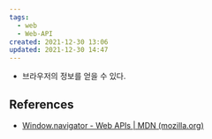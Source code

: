 ```yaml
---
tags:
  - web
  - Web-API
created: 2021-12-30 13:06
updated: 2021-12-30 14:47
---
```


- 브라우저의 정보를 얻을 수 있다.

## References

- [Window.navigator - Web APIs | MDN (mozilla.org)](https://developer.mozilla.org/en-US/docs/Web/API/Window/navigator#example_1_browser_detect_and_return_a_string)
